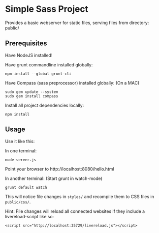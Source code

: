 Simple Sass Project
===================

Provides a basic webserver for static files, serving files from directory: public/

Prerequisites
-------------

Have NodeJS installed!

Have grunt commandline installed globally:

    npm install --global grunt-cli

Have Compass (sass preprocessor) installed globally:
(On a MAC)

    sudo gem update --system
    sudo gem install compass

Install all project dependencies locally:

    npm install


Usage
-----

Use it like this:

In one terminal:

    node server.js

Point your browser to http://localhost:8080/hello.html

In another terminal:
(Start grunt in watch-mode)

    grunt default watch

This will notice file changes in ```styles/``` and recompile them to CSS files in ```public/css/```.

Hint: File changes will reload all connected websites if they include a livereload-script like so:

    <script src="http://localhost:35729/livereload.js"></script>

